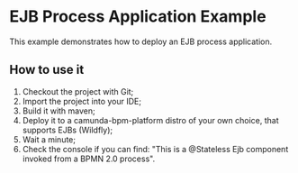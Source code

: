 EJB Process Application Example
=================================

This example demonstrates how to deploy an EJB process application.

How to use it
-----------------------------

1. Checkout the project with Git;
2. Import the project into your IDE;
3. Build it with maven;
4. Deploy it to a camunda-bpm-platform distro of your own choice, that supports EJBs (Wildfly);
5. Wait a minute;
6. Check the console if you can find: "This is a @Stateless Ejb component invoked from a BPMN 2.0 process".